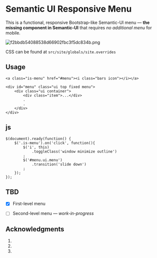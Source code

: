 # Semantic UI Responsive Menu

This is a functional, responsive Bootstrap-like Semantic-UI menu — **the missing component in Semantic-UI** that requires _no additional menu_ for mobile. 

![f2bbdb54088538d66902fbc3f5dc834b.png](https://pictr.com/images/2018/06/24/f2bbdb54088538d66902fbc3f5dc834b.png)

CSS can be found at `src/site/globals/site.overrides`

## Usage

```
<a class="is-menu" href="#menu"><i class="bars icon"></i></a>

<div id="menu" class="ui top fixed menu">
    <div class="ui container">
        <div class="item">...</div>
        .
        .
    </div>
</div>
```

## js

```
$(document).ready(function() {
    $('.is-menu').on('click', function(){
        $('i', this)
            .toggleClass('window minimize outline')
        ;
        $('#menu.ui.menu')
            .transition('slide down')
        ;
    });
});
```

## TBD

- [x] First-level menu
- [ ] Second-level menu — _work-in-progress_

           
## Acknowledgments

1. 
2. 
3. 
